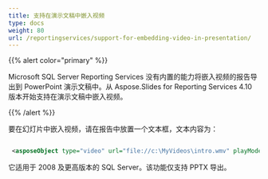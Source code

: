 ```yaml
---
title: 支持在演示文稿中嵌入视频
type: docs
weight: 80
url: /reportingservices/support-for-embedding-video-in-presentation/
---
```


{{% alert color="primary" %}} 

Microsoft SQL Server Reporting Services 没有内置的能力将嵌入视频的报告导出到 PowerPoint 演示文稿中。从 Aspose.Slides for Reporting Services 4.10 版本开始支持在演示文稿中嵌入视频。 

{{% /alert %}} 

要在幻灯片中嵌入视频，请在报告中放置一个文本框，文本内容为：

``` xml

 <asposeObject type="video" url="file://c:\MyVideos\intro.wmv" playMode="Auto" vlume="Loud" cover="file://c:\MyVideos\introCover.jpg"/>

```


它适用于 2008 及更高版本的 SQL Server。该功能仅支持 PPTX 导出。